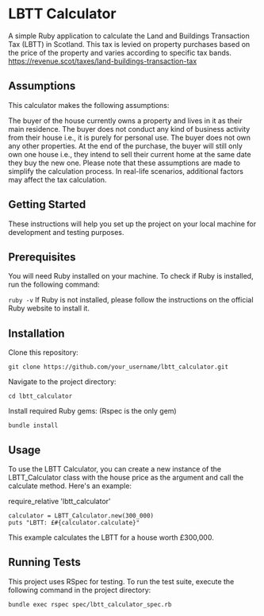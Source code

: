 # LBTT Calculator

A simple Ruby application to calculate the Land and Buildings Transaction Tax (LBTT) in Scotland. This tax is levied on property purchases based on the price of the property and varies according to specific tax bands. https://revenue.scot/taxes/land-buildings-transaction-tax

## Assumptions

This calculator makes the following assumptions:

The buyer of the house currently owns a property and lives in it as their main residence.
The buyer does not conduct any kind of business activity from their house i.e., it is purely for personal use.
The buyer does not own any other properties.
At the end of the purchase, the buyer will still only own one house i.e., they intend to sell their current home at the same date they buy the new one.
Please note that these assumptions are made to simplify the calculation process. In real-life scenarios, additional factors may affect the tax calculation.

## Getting Started

These instructions will help you set up the project on your local machine for development and testing purposes.

## Prerequisites

You will need Ruby installed on your machine. To check if Ruby is installed, run the following command:

`ruby -v`
If Ruby is not installed, please follow the instructions on the official Ruby website to install it.

## Installation

Clone this repository:

`git clone https://github.com/your_username/lbtt_calculator.git`

Navigate to the project directory:

`cd lbtt_calculator`

Install required Ruby gems: (Rspec is the only gem)

`bundle install`

## Usage

To use the LBTT Calculator, you can create a new instance of the LBTT_Calculator class with the house price as the argument and call the calculate method. Here's an example:

require_relative 'lbtt_calculator'

```
calculator = LBTT_Calculator.new(300_000)
puts "LBTT: £#{calculator.calculate}"
```

This example calculates the LBTT for a house worth £300,000.

## Running Tests

This project uses RSpec for testing. To run the test suite, execute the following command in the project directory:

`bundle exec rspec spec/lbtt_calculator_spec.rb`
